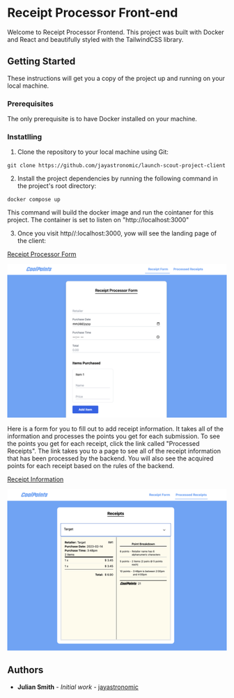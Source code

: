 # Receipt Processor Front-end

Welcome to Receipt Processor Frontend. This project was built with Docker and React and beautifully styled with the TailwindCSS library.

## Getting Started

These instructions will get you a copy of the project up and running on your local machine.

### Prerequisites

The only prerequisite is to have Docker installed on your machine.

### Instatlling

1. Clone the repository to your local machine using Git:

```
git clone https://github.com/jayastronomic/launch-scout-project-client
```

2. Install the project dependencies by running the following command in the project's root directory:

```
docker compose up
```

This command will build the docker image and run the cointaner for this project. The container is set to listen on "http://localhost:3000"

3. Once you visit http//:localhost:3000, yow will see the landing page of the client:

[Receipt Processor Form](./src/assets/home.png)

<img src="./src/assets/home.png" class="width: 12rem;"/>

Here is a form for you to fill out to add receipt information. It takes all of the information and processes the points you get for each submission. To see the points you get for each receipt, click the link called "Processed Receipts". The link takes you to a page to see all of the receipt information that has been processed by the backend. You will also see the acquired points for each receipt based on the rules of the backend.

[Receipt Information](./src/assets/info.png)

<img src="./src/assets/info.png" class="width: 12rem;"/>

## Authors

- **Julian Smith** - _Initial work_ - [jayastronomic](https://github.com/jayastronomic)

